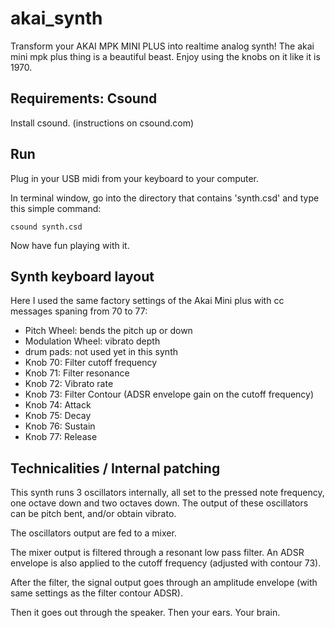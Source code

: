 # akai_synth
Transform your AKAI MPK MINI PLUS into realtime analog synth!
The akai mini mpk plus thing is a beautiful beast.
Enjoy using the knobs on it like it is 1970.

## Requirements: Csound
Install csound. (instructions on csound.com)

## Run
Plug in your USB midi from your keyboard to your computer.

In terminal window, go into the directory that contains 'synth.csd' and type this simple command:
```
csound synth.csd
```

Now have fun playing with it.

## Synth keyboard layout
Here I used the same factory settings of the Akai Mini plus with cc messages spaning from 70 to 77:
- Pitch Wheel: bends the pitch up or down
- Modulation Wheel: vibrato depth
- drum pads: not used yet in this synth
- Knob 70: Filter cutoff frequency
- Knob 71: Filter resonance
- Knob 72: Vibrato rate
- Knob 73: Filter Contour (ADSR envelope gain on the cutoff frequency)
- Knob 74: Attack
- Knob 75: Decay
- Knob 76: Sustain
- Knob 77: Release

## Technicalities / Internal patching

This synth runs 3 oscillators internally, all set to the pressed note frequency, one octave down and two octaves down. The output of these oscillators can be pitch bent, and/or obtain vibrato.

The oscillators output are fed to a mixer.

The mixer output is filtered through a resonant low pass filter. An ADSR envelope is also applied to the cutoff frequency (adjusted with contour 73).

After the filter, the signal output goes through an amplitude envelope (with same settings as the filter contour ADSR).

Then it goes out through the speaker.
Then your ears.
Your brain.






